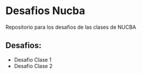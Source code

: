 # Desafios Nucba

Repositorio para los desafios de las clases de NUCBA

## Desafios:

- Desafio Clase 1
- Desafio Clase 2

